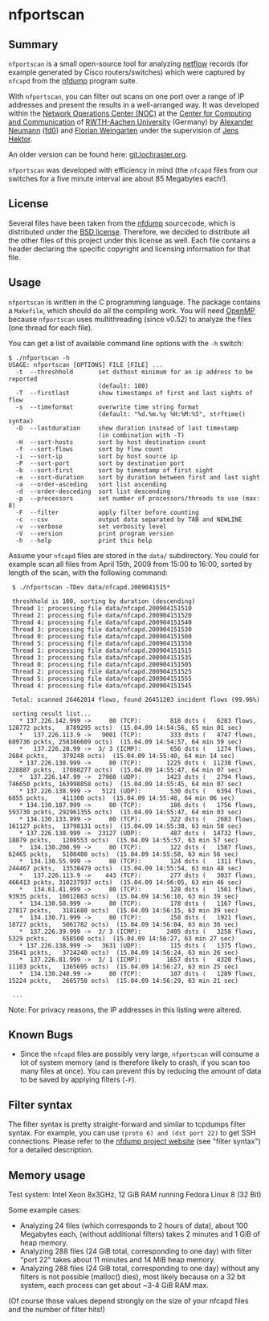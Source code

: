 nfportscan
==========

Summary
-------

`nfportscan` is a small open-source tool for analyzing
[netflow](http://en.wikipedia.org/wiki/Netflow) records (for example
generated by Cisco routers/switches) which were captured by `nfcapd`
from the [nfdump](http://nfdump.sourceforge.net/) program suite.

With `nfportscan`, you can filter out scans on one port over a range of IP addresses
and present the results in a well-arranged way. It was developed within the
[Network Operations Center (NOC)](http://www.rz.rwth-aachen.de/aw/cms/rz/Themen/unsere_dienste/kommunikation/~phj/netzbetrieb/?lang=en)
at the
[Center for Computing and Communication](http://www.rz.rwth-aachen.de/go/id/owz/?lang=en)
of
[RWTH-Aachen University](http://www.rwth-aachen.de/) (Germany)
by
[Alexander Neumann](mailto:alexander@bumpern.de) ([fd0](http://github.com/fd0/))
and
[Florian Weingarten](mailto:flo@hackvalue.de)
under the supervision of
[Jens Hektor](mailto:hektor@rz.rwth-aachen.de).

An older version can be found here: [git.lochraster.org](http://git.lochraster.org:2080/?p=fd0/nfportscan).

`nfportscan` was developed with efficiency in mind (the `nfcapd`
files from our switches for a five minute interval are about 85
Megabytes each!).


License
-------

Several files have been taken from the [nfdump](http://nfdump.sourceforge.net/) sourcecode,
which is distributed under the [BSD license](http://en.wikipedia.org/wiki/BSD_licenses).
Therefore, we decided to distribute all the other files of this project under this license as well.
Each file contains a header declaring the specific copyright and licensing information for that file.


Usage
-----

`nfportscan` is written in the C programming language. The package contains a `Makefile`, which
should do all the compiling work. You will need [OpenMP](http://gcc.gnu.org/projects/gomp/)
because `nfportscan` uses multithreading (since v0.52) to analyze the files (one thread for
each file).

You can get a list of available command line options with the `-h` switch:

    $ ./nfportscan -h
    USAGE: nfportscan [OPTIONS] FILE [FILE] ...
      -t  --threshhold       set dsthost minimum for an ip address to be reported
                             (default: 100)
      -T  --firstlast        show timestamps of first and last sights of flow
      -s  --timeformat       overwrite time string format
                             (default: "%d.%m.%y %H:%M:%S", strftime() syntax)
      -D  --lastduration     show duration instead of last timestamp
                             (in combination with -T)
      -H  --sort-hosts       sort by host destination count
      -f  --sort-flows       sort by flow count
      -i  --sort-ip          sort by host source ip
      -P  --sort-port        sort by destination port
      -b  --sort-first       sort by timestamp of first sight
      -e  --sort-duration    sort by duration between first and last sight
      -a  --order-asceding   sort list ascending
      -d  --order-desceding  sort list descending
      -p  --processors       set number of processors/threads to use (max: 8)
      -F  --filter           apply filter before counting
      -c  --csv              output data separated by TAB and NEWLINE
      -v  --verbose          set verbosity level
      -V  --version          print program version
      -h  --help             print this help

Assume your `nfcapd` files are stored in the `data/` subdirectory.
You could for example scan all files from April 15th, 2009 from 15:00 to 16:00,
sorted by length of the scan, with the following command:

     $ ./nfportscan -TDev data/nfcapd.2009041515*
     
     threshhold is 100, sorting by duration (descending)
     Thread 1: processing file data/nfcapd.200904151510
     Thread 2: processing file data/nfcapd.200904151520
     Thread 4: processing file data/nfcapd.200904151540
     Thread 3: processing file data/nfcapd.200904151530
     Thread 0: processing file data/nfcapd.200904151500
     Thread 5: processing file data/nfcapd.200904151550
     Thread 1: processing file data/nfcapd.200904151515
     Thread 3: processing file data/nfcapd.200904151535
     Thread 0: processing file data/nfcapd.200904151505
     Thread 2: processing file data/nfcapd.200904151525
     Thread 5: processing file data/nfcapd.200904151555
     Thread 4: processing file data/nfcapd.200904151545
     
     Total: scanned 26462014 flows, found 26451203 incident flows (99.96%)
     
     sorting result list...
       * 137.226.142.999 ->     80 (TCP):        818 dsts (   6283 flows,  128772 pckts,   8789295 octs)  (15.04.09 14:54:56, 65 min 01 sec)
       *   137.226.113.9 ->   9001 (TCP):        333 dsts (   4747 flows,  689736 pckts, 258386609 octs)  (15.04.09 14:54:57, 64 min 59 sec)
       *   137.226.28.99 ->  3/ 3 (ICMP):        656 dsts (   1274 flows,    2684 pckts,    379248 octs)  (15.04.09 14:55:40, 64 min 14 sec)
       * 137.226.138.999 ->     80 (TCP):       1225 dsts (  11238 flows,  228887 pckts,  17080277 octs)  (15.04.09 14:55:47, 64 min 07 sec)
       *  137.226.147.99 ->  27960 (UDP):       1423 dsts (   2794 flows,  746650 pckts, 163998058 octs)  (15.04.09 14:55:45, 64 min 07 sec)
       * 137.226.138.999 ->   5121 (UDP):        530 dsts (   6394 flows,    6855 pckts,    411300 octs)  (15.04.09 14:55:48, 64 min 06 sec)
       * 134.130.187.999 ->     80 (TCP):        186 dsts (   1756 flows,  593730 pckts, 292961355 octs)  (15.04.09 14:55:47, 64 min 03 sec)
       * 134.130.133.999 ->     80 (TCP):        322 dsts (   2683 flows,  161127 pckts,  13798131 octs)  (15.04.09 14:55:38, 63 min 58 sec)
       * 137.226.138.999 ->  23127 (UDP):        487 dsts (  14732 flows,   18879 pckts,   1208553 octs)  (15.04.09 14:55:57, 63 min 57 sec)
       *  134.130.200.99 ->     80 (TCP):        122 dsts (   1587 flows,   62465 pckts,   5108408 octs)  (15.04.09 14:55:58, 63 min 56 sec)
       *  134.130.55.999 ->     80 (TCP):        124 dsts (   1311 flows,  244467 pckts,  13538479 octs)  (15.04.09 14:55:54, 63 min 48 sec)
       *   137.226.113.9 ->    443 (TCP):        277 dsts (   3037 flows,  466413 pckts, 310237937 octs)  (15.04.09 14:56:05, 63 min 46 sec)
       *   134.61.41.999 ->     80 (TCP):        128 dsts (   1561 flows,   93935 pckts,  10012863 octs)  (15.04.09 14:56:10, 63 min 39 sec)
       *  134.130.50.999 ->     80 (TCP):        178 dsts (   1167 flows,   27817 pckts,   3181680 octs)  (15.04.09 14:56:15, 63 min 39 sec)
       *  134.130.71.999 ->     80 (TCP):        158 dsts (   1921 flows,   18727 pckts,   5061782 octs)  (15.04.09 14:56:04, 63 min 36 sec)
       *  137.226.39.999 ->  3/ 3 (ICMP):       2405 dsts (   3258 flows,    5329 pckts,    658500 octs)  (15.04.09 14:56:27, 63 min 27 sec)
       * 137.226.138.999 ->   3631 (UDP):        115 dsts (   1375 flows,   35641 pckts,   3724240 octs)  (15.04.09 14:56:24, 63 min 26 sec)
       *  137.226.81.999 ->  3/ 1 (ICMP):       1657 dsts (   4320 flows,   11103 pckts,   1365695 octs)  (15.04.09 14:56:27, 63 min 25 sec)
       *  134.130.240.99 ->     80 (TCP):        107 dsts (   1289 flows,   15224 pckts,   2665758 octs)  (15.04.09 14:56:29, 63 min 21 sec)
     
     ...

Note: For privacy reasons, the IP addresses in this listing were altered.


Known Bugs
----------

* Since the `nfcapd` files are possibly very large, `nfportscan` will consume a lot of system memory
  (and is therefore likely to crash, if you scan too many files at once).
  You can prevent this by reducing the amount of data to be saved by applying filters (`-F`).


Filter syntax
-------------

The filter syntax is pretty straight-forward and similar to tcpdumps filter syntax. For example, you
can use `(proto 6) and (dst port 22)` to get SSH connections. Please refer to the
[nfdump project website](http://nfdump.sourceforge.net/) (see "filter syntax") for a
detailed description.


Memory usage
------------

Test system: Intel Xeon 8x3GHz, 12 GiB RAM running Fedora Linux 8 (32 Bit)

Some example cases:

* Analyzing 24 files (which corresponds to 2 hours of data), about 100 Megabytes each,
  (without additional filters) takes 2 minutes and 1 GiB of heap memory.
* Analyzing 288 files (24 GiB total, corresponding to one day) with filter "port 22"
  takes about 11 minutes and 14 MiB heap memory.
* Analyzing 288 files (24 GiB total, corresponding to one day) without any filters
  is not possible (malloc() dies), most likely because on a 32 bit system, each process
  can get about ~3-4 GiB RAM max.

(Of course those values depend strongly on the size of your nfcapd files and the number
of filter hits!)
